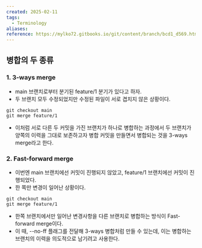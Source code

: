 ```yaml
---
created: 2025-02-11
tags:
  - Terminology
aliases: 
reference: https://mylko72.gitbooks.io/git/content/branch/bcd1_d569.html
---
```

## 병합의 두 종류
### 1. 3-ways merge
- main 브랜치로부터 분기된 feature/1 분기가 있다고 하자.
- 두 브랜치 모두 수정되었지만 수정된 파일이 서로 겹치지 않은 상황이다.
```
git checkout main
git merge feature/1
```
- 이처럼 서로 다른 두 커밋을 가진 브랜치가 하나로 병합하는 과정에서 두 브랜치가 양쪽의 이력을 그대로 보존하고자 병합 커밋을 만들면서 병합되는 것을 3-ways merge라고 한다.

### 2. Fast-forward merge
- 이번엔 main 브랜치에선 커밋이 진행되지 않았고, feature/1 브랜치에선 커밋이 진행되었다.
- 한 쪽만 변경이 일어난 상황이다.
```
git checkout main
git merge feature/1
```
- 한쪽 브랜치에서만 일어난 변경사항을 다른 브랜치로 병합하는 방식이 Fast-forward merge이다.
- 이 때, --no-ff 플래그를 전달해 3-ways 병합처럼 만들 수 있는데, 이는 병합하는 브랜치의 이력을 의도적으로 남기려고 사용한다.
